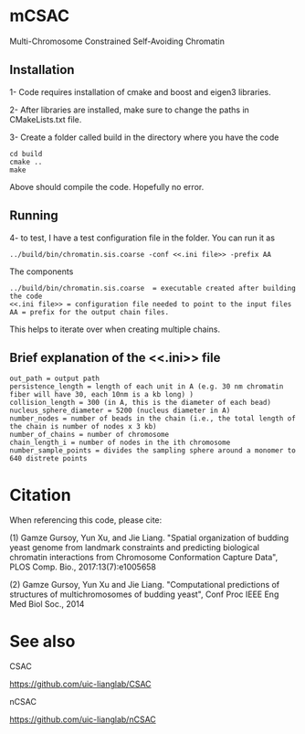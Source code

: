 # mCSAC

Multi-Chromosome Constrained Self-Avoiding Chromatin

## Installation

1- Code requires installation of cmake and boost and eigen3 libraries.

2- After libraries are installed, make sure to change the paths in CMakeLists.txt file.

3- Create a folder called build in the directory where you have the code 
  ```
  cd build 
  cmake .. 
  make 
  ```
  
Above should compile the code. Hopefully no error.

## Running

4- to test, I have a test configuration file in the folder. You can run it as 
```
../build/bin/chromatin.sis.coarse -conf <<.ini file>> -prefix AA
```

The components
```
../build/bin/chromatin.sis.coarse  = executable created after building the code 
<<.ini file>> = configuration file needed to point to the input files 
AA = prefix for the output chain files. 
```
This helps to iterate over when creating multiple chains. 

## Brief explanation of the <<.ini>> file
```
out_path = output path
persistence_length = length of each unit in A (e.g. 30 nm chromatin fiber will have 30, each 10nm is a kb long) )
collision_length = 300 (in A, this is the diameter of each bead)
nucleus_sphere_diameter = 5200 (nucleus diameter in A)
number_nodes = number of beads in the chain (i.e., the total length of the chain is number of nodes x 3 kb) 
number_of_chains = number of chromosome
chain_length_i = number of nodes in the ith chromosome
number_sample_points = divides the sampling sphere around a monomer to 640 distrete points
```

# Citation

When referencing this code, please cite:

(1) Gamze Gursoy, Yun Xu, and Jie Liang. "Spatial organization of budding yeast genome from landmark constraints and predicting biological chromatin interactions from Chromosome Conformation Capture Data", PLOS Comp. Bio., 2017:13(7):e1005658

(2) Gamze Gursoy, Yun Xu and Jie Liang. "Computational predictions of structures of multichromosomes of budding yeast", Conf Proc IEEE Eng Med Biol Soc., 2014

# See also

CSAC

https://github.com/uic-lianglab/CSAC

nCSAC

https://github.com/uic-lianglab/nCSAC
